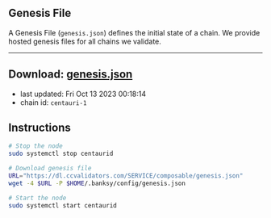 ## Genesis File
A Genesis File (`genesis.json`) defines the initial state of a chain. We provide hosted genesis files for all chains we validate.

---
**Download: [genesis.json](https://dl.ccvalidators.com/SERVICE/composable/genesis.json)**
---

- last updated: Fri Oct 13 2023 00:18:14
- chain id: `centauri-1`

## Instructions
```sh
# Stop the node
sudo systemctl stop centaurid

# Download genesis file
URL="https://dl.ccvalidators.com/SERVICE/composable/genesis.json"
wget -4 $URL -P $HOME/.banksy/config/genesis.json

# Start the node
sudo systemctl start centaurid
```
